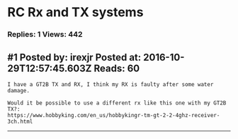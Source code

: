 # RC Rx and TX systems

### Replies: 1 Views: 442

## \#1 Posted by: irexjr Posted at: 2016-10-29T12:57:45.603Z Reads: 60

```
I have a GT2B TX and RX, I think my RX is faulty after some water damage.

Would it be possible to use a different rx like this one with my GT2B TX?:
https://www.hobbyking.com/en_us/hobbykingr-tm-gt-2-2-4ghz-receiver-3ch.html
```

---
